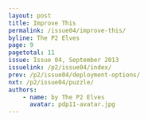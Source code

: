 ```yaml
---
layout: post
title: Improve This
permalink: /issue04/improve-this/
byline: The P2 Elves
page: 9
pagetotal: 11
issue: Issue 04, September 2013
issuelink: /p2/issue04/index/
prev: /p2/issue04/deployment-options/
nxt: /p2/issue04/puzzle/
authors:
    - name: by The P2 Elves
      avatar: pdp11-avatar.jpg
---
```

